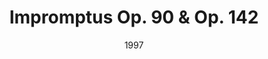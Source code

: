 ---
discogs_id: 2575703
discogs_master_id: 1467856
title: Impromptus Op. 90 & Op. 142
artists: ['内田光子']
date: 1997
genre: ['Classical']
image: Impromptus Op. 90 & Op. 142-2575703.jpg
label: Philips
country: US
---